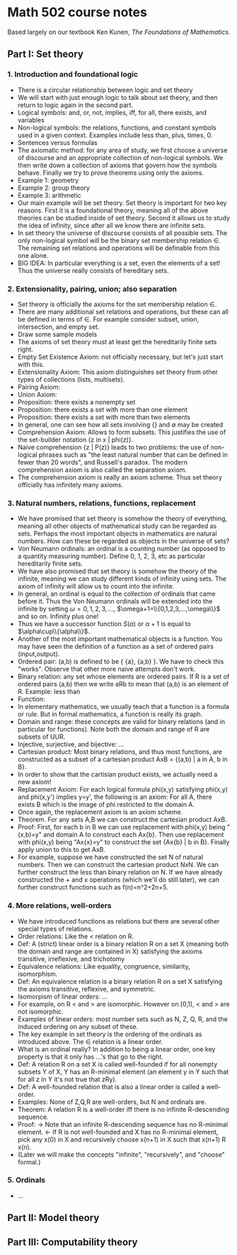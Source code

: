# Math 502 course notes

Based largely on our textbook Ken Kunen, *The Foundations of Mathematics*.

## Part I: Set theory

### 1. Introduction and foundational logic

* There is a circular relationship between logic and set theory
* We will start with just enough logic to talk about set theory, and then return to logic again in the second part.
* Logical symbols: and, or, not, implies, iff, for all, there exists, and variables
* Non-logical symbols: the relations, functions, and constant symbols used in a given context. Examples include less than, plus, times, 0.
* Sentences versus formulas 
* The axiomatic method: for any area of study, we first choose a universe of discourse and an appropriate collection of non-logical symbols. We then write down a collection of axioms that govern how the symbols behave. Finally we try to prove theorems using only the axioms.
* Example 1: geometry
* Example 2: group theory
* Example 3: arithmetic
* Our main example will be set theory. Set theory is important for two key reasons. First it is a foundational theory, meaning all of the above theories can be studied inside of set theory. Second it allows us to study the idea of infinity, since after all we know there are infinite sets.
* In set theory the universe of discourse consists of all possible sets. The only non-logical symbol will be the binary set membership relation $\in$. The remaining set relations and operations will be definable from this one alone.
* BIG IDEA: In particular everything is a set, even the elements of a set! Thus the universe really consists of hereditary sets.

### 2. Extensionality, pairing, union; also separation

* Set theory is officially the axioms for the set membership relation $\in$.
* There are many additional set relations and operations, but these can all be defined in terms of $\in$. For example consider subset, union, intersection, and empty set.
* Draw some sample models
* The axioms of set theory must at least get the hereditarily finite sets right.
* Empty Set Existence Axiom: not officially necessary, but let's just start with this.
* Extensionality Axiom: This axiom distinguishes set theory from other types of collections (lists, multisets). 
* Pairing Axiom:
* Union Axiom:
* Proposition: there exists a nonempty set
* Proposition: there exists a set with more than one element
* Proposition: there exists a set with more than two elements
* In general, one can see how all sets involving {} and $\emptyset$ may be created
* Comprehension Axiom: Allows to form subsets. This justifies the use of the set-builder notation {z in x \| phi(z)}.
* Naive comprehension {z \| P(z)} leads to two problems: the use of non-logical phrases such as "the least natural number that can be defined in fewer than 20 words", and Russell's paradox. The modern comprehension axiom is also called the separation axiom.
* The comprehension axiom is really an axiom scheme. Thus set theory officially has infinitely many axioms.

### 3. Natural numbers, relations, functions, replacement

* We have promised that set theory is somehow the theory of everything, meaning all other objects of mathematical study can be regarded as sets. Perhaps the most important objects in mathematics are natural numbers. How can these be regarded as objects in the universe of sets?
* Von Neumann ordinals: an ordinal is a counting number (as opposed to a quantity measuring number). Define 0, 1, 2, 3, etc as particular hereditarily finite sets.
* We have also promised that set theory is somehow the theory of the infinite, meaning we can study different kinds of infinity using sets. The axiom of infinity will allow us to count into the infinite.
* In general, an ordinal is equal to the collection of ordinals that came before it. Thus the Von Neumann ordinals will be extended into the infinite by setting $\omega={0,1,2,3,...}$, $\omega+1=\\{0,1,2,3,...,\omega\\}$ and so on. Infinity plus one!
* Thus we have a successor function $S(\alpha)$ or $\alpha+1$ is equal to $\alpha\cup\\{\alpha\\}$. 
* Another of the most important mathematical objects is a function. You may have seen the definition of a function as a set of ordered pairs (input,output).
* Ordered pair: (a,b) is defined to be { {a}, {a,b} }. We have to check this "works". Observe that other more naive attempts don't work.
* Binary relation: any set whose elements are ordered pairs. If R is a set of ordered pairs (a,b) then we write aRb to mean that (a,b) is an element of R. Example: less than
* Function: 
* In elementary mathematics, we usually teach that a function is a formula or rule. But in formal mathematics, a function is really its graph.
* Domain and range: these concepts are valid for binary relations (and in particular for functions). Note both the domain and range of R are subsets of UUR.
* Injective, surjective, and bijective: ...
* Cartesian product: Most binary relations, and thus most functions, are constructed as a subset of a cartesian product AxB = {(a,b) \| a in A, b in B}.
* In order to show that the cartisian product exists, we actually need a new axiom!
* Replacement Axiom: For each logical formula phi(x,y) satisfying phi(x,y) and phi(x,y') implies y=y', the following is an axiom: For all A, there exists B which is the image of phi restricted to the domain A.
* Once again, the replacement axiom is an axiom scheme.
* Theorem. For any sets A,B we can construct the cartesian product AxB.
* Proof: First, for each b in B we can use replacement with phi(x,y) being "(x,b)=y" and domain A to construct each Ax{b}. Then use replacement with phi(x,y) being "Ax{x}=y" to construct the set {Ax{b} | b in B}. Finally apply union to this to get AxB.
* For example, suppose we have constructed the set N of natural numbers. Then we can construct the cartesian product NxN. We can further construct the less than binary relation on N. If we have already constructed the + and x operations (which we'll do still later), we can further construct functions such as f(n)=n^2+2n+5.

### 4. More relations, well-orders

* We have introduced functions as relations but there are several other special types of relations.
* Order relations: Like the &lt; relation on R.
* Def: A (strict) linear order is a binary relation R on a set X (meaning both the domain and range are contained in X) satisfying the axioms transitive, irreflexive, and trichotomy
* Equivalence relations: Like equality, congruence, similarity, isomorphism.
* Def: An equivalence relation is a binary relation R on a set X satisfying the axioms transitive, reflexive, and symmetric.
* Isomorpism of linear orders: ...
* For example, on R &lt; and &gt; are isomorphic. However on [0,1), &lt; and &gt; are not isomorphic.
* Examples of linear orders: most number sets such as N, Z, Q, R, and the induced ordering on any subset of these.
* The key example in set theory is the ordering of the ordinals as introduced above. The $\in$ relation is a linear order.
* What is an ordinal really? In addition to being a linear order, one key property is that it only has ...'s that go to the right.
* Def: A relation R on a set X is called well-founded if for all nonempty subsets Y of X, Y has an R-minimal element (an element y in Y such that for all z in Y it's not true that zRy).
* Def: A well-founded relation that is also a linear order is called a well-order.
* Examples: None of Z,Q,R are well-orders, but N and ordinals are.
* Theorem: A relation R is a well-order iff there is no infinite R-descending sequence.
* Proof: -&gt; Note that an infinite R-descending sequence has no R-minimal element. &lt;- If R is not well-founded and X has no R-minimal element, pick any x(0) in X and recursively choose x(n+1) in X such that x(n+1) R x(n).
* (Later we will make the concepts "infinite", "recursively", and "choose" formal.)

### 5. Ordinals

* ...

## Part II: Model theory


## Part III: Computability theory


<script type='text/x-mathjax-config'>
  MathJax.Hub.Config({tex2jax: {inlineMath: [['$','$'], ['\\(','\\)']], processEscapes: true}});
</script>
<script src='https://cdnjs.cloudflare.com/ajax/libs/mathjax/2.7.2/MathJax.js?config=TeX-AMS_HTML'></script>
